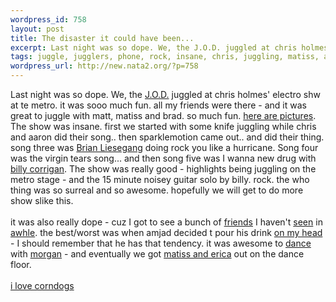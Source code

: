 ```yaml
--- 
wordpress_id: 758
layout: post
title: The disaster it could have been...
excerpt: Last night was so dope. We, the J.O.D. juggled at chris holmes' electro shw at te metro. it was sooo much fun. all my friends were there - and it was great to juggle with matt, matiss and brad. so much fun. here are pictures. The show was insane. first we started wit...
tags: juggle, jugglers, phone, rock, insane, chris, juggling, matiss, amjad, holmes
wordpress_url: http://new.nata2.org/?p=758
---
```

Last night was so dope. We, the <a href="http://www.thejugglers.org">J.O.D.</a> juggled at chris holmes' electro shw at te metro. it was sooo much fun. all my friends were there - and it was great to juggle with matt, matiss and brad. so much fun. <a href="http://nata2.info/?path=pictures%2Fevents%2Fchris_holmes_electroclash_02-04">here are pictures</a>. The show was insane. first we started with some knife juggling while chris and aaron did their song.. then sparklemotion came out.. and did their thing. song three was <a href="http://nata2.info/?path=pictures%2Fevents%2Fchris_holmes_electroclash_02-04&img=JOD%20metro%20051.jpg">Brian Liesegang</a> doing rock you like a hurricane. Song four was the virgin tears song... and then song five was I wanna new drug with <a href="http://www.nata2.info/?path=pictures%2Fmisc%2Fphone_camera%2Fphotolog&img=1077436735-t610(3).jpg">billy corrigan</a>. The show was really good - highlights being juggling on the metro stage - and the 15 minute noisey guitar solo by billy. rock. the who thing was so surreal and so awesome. hopefully we will get to do more show slike this. <br/><br/>it was also really dope - cuz I got to see a bunch of <a href="http://nata2.info/?path=pictures%2Fevents%2Fchris_holmes_electroclash_02-04&img=JOD%20metro%20088.jpg">friends</a> I haven't <a href="http://nata2.info/?path=pictures%2Fevents%2Fchris_holmes_electroclash_02-04&img=JOD%20metro%20089.jpg">seen</a> in <a href="http://nata2.info/?path=pictures%2Fevents%2Fchris_holmes_electroclash_02-04&img=JOD%20metro%20108.jpg">awhle</a>. the best/worst was when amjad decided t pour his drink <a href="http://nata2.info/?path=pictures%2Fevents%2Fchris_holmes_electroclash_02-04&img=JOD%20metro%20103.jpg">on my head</a> - I should remember that he has that tendency. it was awesome to <a href="http://nata2.info/?path=pictures%2Fevents%2Fchris_holmes_electroclash_02-04&img=JOD%20metro%20080.jpg">dance</a> with <a href="http://nata2.info/?path=pictures%2Fevents%2Fchris_holmes_electroclash_02-04&img=JOD%20metro%20055.jpg">morgan</a> - and eventually we got <a href="http://nata2.info/?path=pictures%2Fevents%2Fchris_holmes_electroclash_02-04&img=JOD%20metro%20081.jpg">matiss and erica</a> out on the dance floor.<br/><br/><a href="http://nata2.info/?path=pictures%2Fevents%2Fchris_holmes_electroclash_02-04&img=JOD%20metro%20006.jpg">i love corndogs</a>
